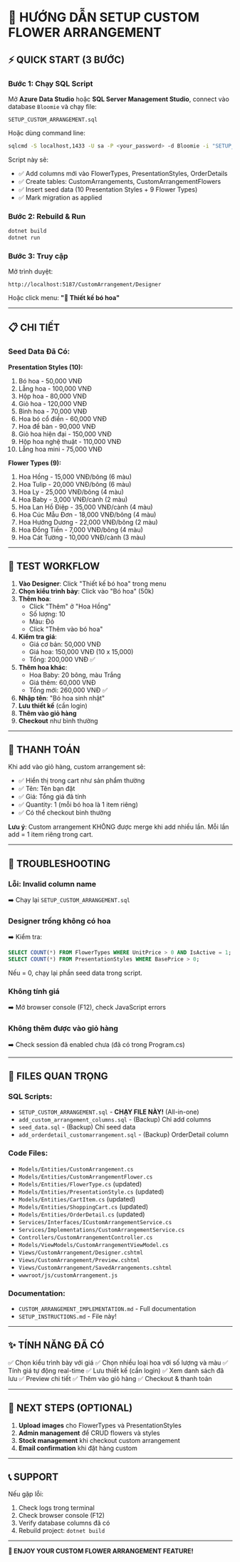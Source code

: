 # 🚀 HƯỚNG DẪN SETUP CUSTOM FLOWER ARRANGEMENT

## ⚡ QUICK START (3 BƯỚC)

### **Bước 1: Chạy SQL Script**

Mở **Azure Data Studio** hoặc **SQL Server Management Studio**, connect vào database `Bloomie` và chạy file:

```
SETUP_CUSTOM_ARRANGEMENT.sql
```

Hoặc dùng command line:

```bash
sqlcmd -S localhost,1433 -U sa -P <your_password> -d Bloomie -i "SETUP_CUSTOM_ARRANGEMENT.sql"
```

Script này sẽ:
- ✅ Add columns mới vào FlowerTypes, PresentationStyles, OrderDetails
- ✅ Create tables: CustomArrangements, CustomArrangementFlowers
- ✅ Insert seed data (10 Presentation Styles + 9 Flower Types)
- ✅ Mark migration as applied

### **Bước 2: Rebuild & Run**

```bash
dotnet build
dotnet run
```

### **Bước 3: Truy cập**

Mở trình duyệt:
```
http://localhost:5187/CustomArrangement/Designer
```

Hoặc click menu: **"🎨 Thiết kế bó hoa"**

---

## 📋 CHI TIẾT

### **Seed Data Đã Có:**

**Presentation Styles (10):**
1. Bó hoa - 50,000 VNĐ
2. Lẵng hoa - 100,000 VNĐ
3. Hộp hoa - 80,000 VNĐ
4. Giỏ hoa - 120,000 VNĐ
5. Bình hoa - 70,000 VNĐ
6. Hoa bó cổ điển - 60,000 VNĐ
7. Hoa để bàn - 90,000 VNĐ
8. Giỏ hoa hiện đại - 150,000 VNĐ
9. Hộp hoa nghệ thuật - 110,000 VNĐ
10. Lẵng hoa mini - 75,000 VNĐ

**Flower Types (9):**
1. Hoa Hồng - 15,000 VNĐ/bông (6 màu)
2. Hoa Tulip - 20,000 VNĐ/bông (6 màu)
3. Hoa Ly - 25,000 VNĐ/bông (4 màu)
4. Hoa Baby - 3,000 VNĐ/cành (2 màu)
5. Hoa Lan Hồ Điệp - 35,000 VNĐ/cành (4 màu)
6. Hoa Cúc Mẫu Đơn - 18,000 VNĐ/bông (4 màu)
7. Hoa Hướng Dương - 22,000 VNĐ/bông (2 màu)
8. Hoa Đồng Tiền - 7,000 VNĐ/bông (4 màu)
9. Hoa Cát Tường - 10,000 VNĐ/cành (3 màu)

---

## 🧪 TEST WORKFLOW

1. **Vào Designer**: Click "Thiết kế bó hoa" trong menu
2. **Chọn kiểu trình bày**: Click vào "Bó hoa" (50k)
3. **Thêm hoa**:
   - Click "Thêm" ở "Hoa Hồng"
   - Số lượng: 10
   - Màu: Đỏ
   - Click "Thêm vào bó hoa"
4. **Kiểm tra giá**:
   - Giá cơ bản: 50,000 VNĐ
   - Giá hoa: 150,000 VNĐ (10 x 15,000)
   - Tổng: 200,000 VNĐ ✅
5. **Thêm hoa khác**:
   - Hoa Baby: 20 bông, màu Trắng
   - Giá thêm: 60,000 VNĐ
   - Tổng mới: 260,000 VNĐ ✅
6. **Nhập tên**: "Bó hoa sinh nhật"
7. **Lưu thiết kế** (cần login)
8. **Thêm vào giỏ hàng**
9. **Checkout** như bình thường

---

## 🛒 THANH TOÁN

Khi add vào giỏ hàng, custom arrangement sẽ:
- ✅ Hiển thị trong cart như sản phẩm thường
- ✅ Tên: Tên bạn đặt
- ✅ Giá: Tổng giá đã tính
- ✅ Quantity: 1 (mỗi bó hoa là 1 item riêng)
- ✅ Có thể checkout bình thường

**Lưu ý**: Custom arrangement KHÔNG được merge khi add nhiều lần. Mỗi lần add = 1 item riêng trong cart.

---

## 🔧 TROUBLESHOOTING

### **Lỗi: Invalid column name**
➡️ Chạy lại `SETUP_CUSTOM_ARRANGEMENT.sql`

### **Designer trống không có hoa**
➡️ Kiểm tra:
```sql
SELECT COUNT(*) FROM FlowerTypes WHERE UnitPrice > 0 AND IsActive = 1;
SELECT COUNT(*) FROM PresentationStyles WHERE BasePrice > 0;
```
Nếu = 0, chạy lại phần seed data trong script.

### **Không tính giá**
➡️ Mở browser console (F12), check JavaScript errors

### **Không thêm được vào giỏ hàng**
➡️ Check session đã enabled chưa (đã có trong Program.cs)

---

## 📁 FILES QUAN TRỌNG

### **SQL Scripts:**
- `SETUP_CUSTOM_ARRANGEMENT.sql` - **CHẠY FILE NÀY!** (All-in-one)
- `add_custom_arrangement_columns.sql` - (Backup) Chỉ add columns
- `seed_data.sql` - (Backup) Chỉ seed data
- `add_orderdetail_customarrangement.sql` - (Backup) OrderDetail column

### **Code Files:**
- `Models/Entities/CustomArrangement.cs`
- `Models/Entities/CustomArrangementFlower.cs`
- `Models/Entities/FlowerType.cs` (updated)
- `Models/Entities/PresentationStyle.cs` (updated)
- `Models/Entities/CartItem.cs` (updated)
- `Models/Entities/ShoppingCart.cs` (updated)
- `Models/Entities/OrderDetail.cs` (updated)
- `Services/Interfaces/ICustomArrangementService.cs`
- `Services/Implementations/CustomArrangementService.cs`
- `Controllers/CustomArrangementController.cs`
- `Models/ViewModels/CustomArrangementViewModel.cs`
- `Views/CustomArrangement/Designer.cshtml`
- `Views/CustomArrangement/Preview.cshtml`
- `Views/CustomArrangement/SavedArrangements.cshtml`
- `wwwroot/js/customArrangement.js`

### **Documentation:**
- `CUSTOM_ARRANGEMENT_IMPLEMENTATION.md` - Full documentation
- `SETUP_INSTRUCTIONS.md` - File này!

---

## ✨ TÍNH NĂNG ĐÃ CÓ

✅ Chọn kiểu trình bày với giá
✅ Chọn nhiều loại hoa với số lượng và màu
✅ Tính giá tự động real-time
✅ Lưu thiết kế (cần login)
✅ Xem danh sách đã lưu
✅ Preview chi tiết
✅ Thêm vào giỏ hàng
✅ Checkout & thanh toán

---

## 🎯 NEXT STEPS (OPTIONAL)

1. **Upload images** cho FlowerTypes và PresentationStyles
2. **Admin management** để CRUD flowers và styles
3. **Stock management** khi checkout custom arrangement
4. **Email confirmation** khi đặt hàng custom

---

## 📞 SUPPORT

Nếu gặp lỗi:
1. Check logs trong terminal
2. Check browser console (F12)
3. Verify database columns đã có
4. Rebuild project: `dotnet build`

---

**🎉 ENJOY YOUR CUSTOM FLOWER ARRANGEMENT FEATURE!**
